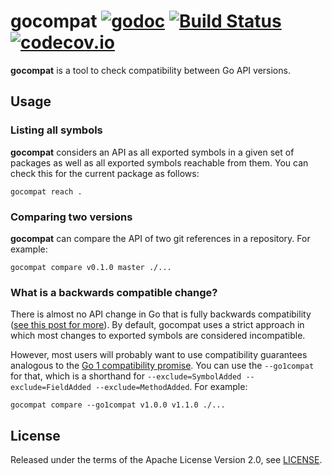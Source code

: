 
# gocompat [![godoc](https://godoc.org/github.com/smola/gocompat?status.svg)](https://godoc.org/github.com/smola/gocompat) [![Build Status](https://travis-ci.org/smola/gocompat.svg)](https://travis-ci.org/smola/gocompat) [![codecov.io](https://codecov.io/github/smola/gocompat/coverage.svg)](https://codecov.io/github/smola/gocompat)

**gocompat** is a tool to check compatibility between Go API versions.

## Usage

### Listing all symbols

**gocompat** considers an API as all exported symbols in a given set of packages as well as all exported symbols reachable from them. You can check this for the current package as follows:

```
gocompat reach .
```

### Comparing two versions

**gocompat** can compare the API of two git references in a repository. For example:

```
gocompat compare v0.1.0 master ./...
```

### What is a backwards compatible change?

There is almost no API change in Go that is fully backwards compatibility ([see this post for more](https://blog.merovius.de/2015/07/29/backwards-compatibility-in-go.html)). By default, gocompat uses a strict approach in which most changes to exported symbols are considered incompatible.

However, most users will probably want to use compatibility guarantees analogous to the [Go 1 compatibility promise](https://golang.org/doc/go1compat). You can use the `--go1compat` for that, which is a shorthand for `--exclude=SymbolAdded --exclude=FieldAdded --exclude=MethodAdded`. For example:

```
gocompat compare --go1compat v1.0.0 v1.1.0 ./...
```

## License

Released under the terms of the Apache License Version 2.0, see [LICENSE](LICENSE).